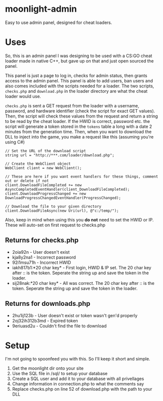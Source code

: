# moonlight-admin
Easy to use admin panel, designed for cheat loaders.

# Uses
So, this is an admin panel I was designing to be used with a CS:GO cheat loader made in native C++, but gave up on that and just open sourced the panel. 

This panel is just a page to log in, checks for admin status, then grants access to the admin panel. This panel is able to add users, ban users and also comes included with the scripts needed for a loader. The two scripts, `checks.php` and `download.php` in the loader directory are what the cheat loader would use.

`checks.php` is sent a GET request from the loader with a username, password, and hardware identifier (check the script for exact GET values). Then, the script will check these values from the request and return a string to be read by the cheat loader. If the HWID is correct, password etc. the script will generate a token stored in the `tokens` table a long with a date 2 minutes from the generation time. Then, when you want to download the DLL to inject into the game, you make a request like this (assuming you're using C#)

```
// Set the URL of the download script
string url = "http://***.com/loader/download.php";

// Create the WebClient object
WebClient client = new WebClient();

// These are here if you want event handlers for these things, comment out or delete if not
client.DownloadFileCompleted += new AsyncCompletedEventHandler(client_DownloadFileCompleted);
client.DownloadProgressChanged += new DownloadProgressChangedEventHandler(ProgressChanged);

// Download the file to your given directory
client.DownloadFileAsync(new Uri(url), @"c:/temp/");
```

Also, keep in mind when using this you <b>do not</b> need to set the HWID or IP. These will auto-set on first request to checks.php

## Returns for checks.php
<ul>
  <li>2oia92n - User doesn't exist</li>
  <li>kja8y2na1 - Incorrect password</li>
  <li>92i1msu71h - Incorrect HWID</li>
  <li>iakh817b1:*20 char key* - First login, HWID & IP set. The 20 char key after :: is the token. Seperate the string up and save the token in the loader.</li>
  <li>sij28nak:*20 char key* - All was correct. The 20 char key after :: is the token. Seperate the string up and save the token in the loader.</li>
</ul>

## Returns for downloads.php
<ul>
  <li>2hu1ij123b - User doesn't exist or token wasn't gen'd properly</li>
  <li>2oj32ih312b3md - Expired token</li>
  <li>9eriuasd2u - Couldn't find the file to download</li>
</ul>

# Setup
I'm not going to spoonfeed you with this. So I'll keep it short and simple.

<ol>
  <li>Get the moonlight dir onto your site</li>
  <li>Use the SQL file in /sql/ to setup your database</li>
  <li>Create a SQL user and add it to your database with all privellages</li>
  <li>Change information in connection.php to what the comments say</li>
  <li>Replace checks.php on line 52 of download.php with the path to your DLL</li>
</ol>
  
